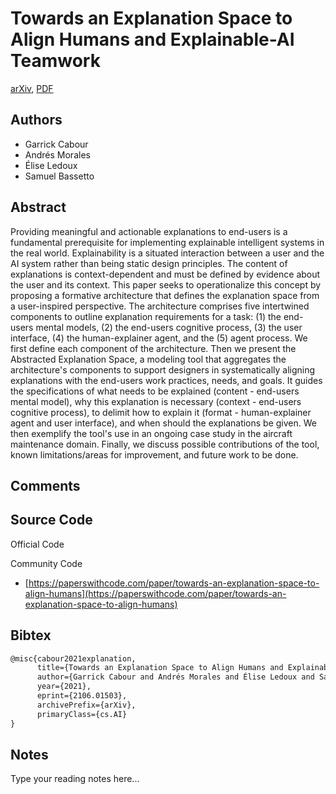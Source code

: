 
# Towards an Explanation Space to Align Humans and Explainable-AI Teamwork

[arXiv](https://arxiv.org/abs/2106.01503), [PDF](https://arxiv.org/pdf/2106.01503.pdf)

## Authors

- Garrick Cabour
- Andrés Morales
- Élise Ledoux
- Samuel Bassetto

## Abstract

Providing meaningful and actionable explanations to end-users is a fundamental prerequisite for implementing explainable intelligent systems in the real world. Explainability is a situated interaction between a user and the AI system rather than being static design principles. The content of explanations is context-dependent and must be defined by evidence about the user and its context. This paper seeks to operationalize this concept by proposing a formative architecture that defines the explanation space from a user-inspired perspective. The architecture comprises five intertwined components to outline explanation requirements for a task: (1) the end-users mental models, (2) the end-users cognitive process, (3) the user interface, (4) the human-explainer agent, and the (5) agent process. We first define each component of the architecture. Then we present the Abstracted Explanation Space, a modeling tool that aggregates the architecture's components to support designers in systematically aligning explanations with the end-users work practices, needs, and goals. It guides the specifications of what needs to be explained (content - end-users mental model), why this explanation is necessary (context - end-users cognitive process), to delimit how to explain it (format - human-explainer agent and user interface), and when should the explanations be given. We then exemplify the tool's use in an ongoing case study in the aircraft maintenance domain. Finally, we discuss possible contributions of the tool, known limitations/areas for improvement, and future work to be done.

## Comments



## Source Code

Official Code



Community Code

- [https://paperswithcode.com/paper/towards-an-explanation-space-to-align-humans](https://paperswithcode.com/paper/towards-an-explanation-space-to-align-humans)

## Bibtex

```tex
@misc{cabour2021explanation,
      title={Towards an Explanation Space to Align Humans and Explainable-AI Teamwork}, 
      author={Garrick Cabour and Andrés Morales and Élise Ledoux and Samuel Bassetto},
      year={2021},
      eprint={2106.01503},
      archivePrefix={arXiv},
      primaryClass={cs.AI}
}
```

## Notes

Type your reading notes here...

